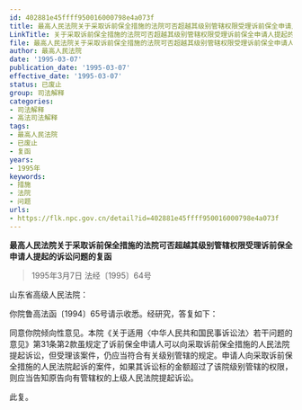 ```yaml
---
id: 402881e45ffff950016000798e4a073f
title: 最高人民法院关于采取诉前保全措施的法院可否超越其级别管辖权限受理诉前保全申请人提起的诉讼问题的复函
LinkTitle: 关于采取诉前保全措施的法院可否超越其级别管辖权限受理诉前保全申请人提起的诉讼问题的复函（1995）
file: 最高人民法院关于采取诉前保全措施的法院可否超越其级别管辖权限受理诉前保全申请人提起的诉讼问题的复函_19950307_402881e45ffff950016000798e4a073f.docx
author: 最高人民法院
date: '1995-03-07'
publication_date: '1995-03-07'
effective_date: '1995-03-07'
status: 已废止
group: 司法解释
categories:
- 司法解释
- 高法司法解释
tags:
- 最高人民法院
- 已废止
- 复函
years:
- 1995年
keywords:
- 措施
- 法院
- 问题
urls:
- https://flk.npc.gov.cn/detail?id=402881e45ffff950016000798e4a073f
---
```


**最高人民法院关于采取诉前保全措施的法院可否超越其级别管辖权限受理诉前保全申请人提起的诉讼问题的复函**

> 1995年3月7日 法经〔1995〕64号

山东省高级人民法院：

你院鲁高法函〔1994〕65号请示收悉。经研究，答复如下：

同意你院倾向性意见。本院《关于适用〈中华人民共和国民事诉讼法〉若干问题的意见》第31条第2款虽规定了诉前保全申请人可以向采取诉前保全措施的人民法院提起诉讼，但受理该案件，仍应当符合有关级别管辖的规定。申请人向采取诉前保全措施的人民法院起诉的案件，如果其诉讼标的金额超过了该院级别管辖的权限，则应当告知原告向有管辖权的上级人民法院提起诉讼。

此复。
